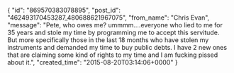  {
   "id": "869570383078895",
   "post_id": "462493170453287_480688621967075",
   "from_name": "Chris Evan",
   "message": "Pete, who owes me?  ummmm....everyone who lied to me for 35 years and stole my time by programming me to accept this servitude.  But more specifically those in the last 18 months who have stolen my instruments and demanded my time to buy public debts.  I have 2 new ones that are claiming some kind of rights to my time and I am fucking pissed about it.",
   "created_time": "2015-08-20T03:14:06+0000"
 }
